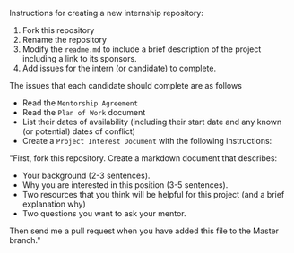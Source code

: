 Instructions for creating a new internship repository:

1. Fork this repository
2. Rename the repository
2. Modify the `readme.md` to include a brief description of the project including a link to its sponsors.
3. Add issues for the intern (or candidate) to complete.


The issues that each candidate should complete are as follows

- Read the `Mentorship Agreement`
- Read the `Plan of Work` document
- List their dates of availability (including their start date and any known (or potential) dates of conflict)
- Create a `Project Interest Document` with the following instructions:

"First, fork this repository.
Create a markdown document that describes:

- Your background (2-3 sentences).
- Why you are interested in this position (3-5 sentences).
- Two resources that you think will be helpful for this project (and a brief explanation why)
- Two questions you want to ask your mentor.

Then send me a pull request when you have added this file to the Master branch."
